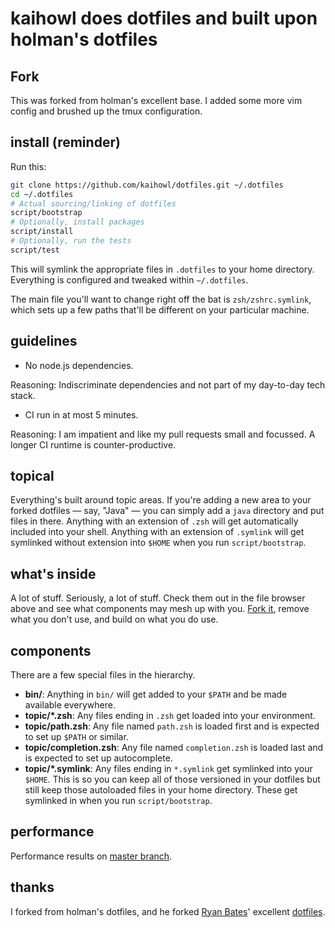 # kaihowl does dotfiles and built upon holman's dotfiles

## Fork

This was forked from holman's excellent base. I added some more vim config and
brushed up the tmux configuration.

## install (reminder)

Run this:

```sh
git clone https://github.com/kaihowl/dotfiles.git ~/.dotfiles
cd ~/.dotfiles
# Actual sourcing/linking of dotfiles
script/bootstrap
# Optionally, install packages
script/install
# Optionally, run the tests
script/test
```

This will symlink the appropriate files in `.dotfiles` to your home directory.
Everything is configured and tweaked within `~/.dotfiles`.

The main file you'll want to change right off the bat is `zsh/zshrc.symlink`,
which sets up a few paths that'll be different on your particular machine.

## guidelines

- No node.js dependencies.

Reasoning: Indiscriminate dependencies and not part of my day-to-day tech stack.

- CI run in at most 5 minutes.

Reasoning: I am impatient and like my pull requests small and focussed. A longer CI
runtime is counter-productive.

## topical

Everything's built around topic areas. If you're adding a new area to your
forked dotfiles — say, "Java" — you can simply add a `java` directory and put
files in there. Anything with an extension of `.zsh` will get automatically
included into your shell. Anything with an extension of `.symlink` will get
symlinked without extension into `$HOME` when you run `script/bootstrap`.

## what's inside

A lot of stuff. Seriously, a lot of stuff. Check them out in the file browser
above and see what components may mesh up with you.
[Fork it](https://github.com/kaihowl/dotfiles/fork), remove what you don't
use, and build on what you do use.

## components

There are a few special files in the hierarchy.

- **bin/**: Anything in `bin/` will get added to your `$PATH` and be made
  available everywhere.
- **topic/\*.zsh**: Any files ending in `.zsh` get loaded into your
  environment.
- **topic/path.zsh**: Any file named `path.zsh` is loaded first and is
  expected to set up `$PATH` or similar.
- **topic/completion.zsh**: Any file named `completion.zsh` is loaded
  last and is expected to set up autocomplete.
- **topic/\*.symlink**: Any files ending in `*.symlink` get symlinked into
  your `$HOME`. This is so you can keep all of those versioned in your dotfiles
  but still keep those autoloaded files in your home directory. These get
  symlinked in when you run `script/bootstrap`.

## performance

Performance results on [master branch](https://kaihowl.github.io/dotfiles/master.html). 

## thanks

I forked from holman's dotfiles, and he forked [Ryan Bates](http://github.com/ryanb)' excellent
[dotfiles](http://github.com/ryanb/dotfiles). 
